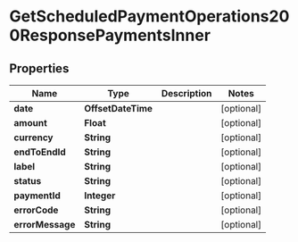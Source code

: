 

# GetScheduledPaymentOperations200ResponsePaymentsInner


## Properties

| Name | Type | Description | Notes |
|------------ | ------------- | ------------- | -------------|
|**date** | **OffsetDateTime** |  |  [optional] |
|**amount** | **Float** |  |  [optional] |
|**currency** | **String** |  |  [optional] |
|**endToEndId** | **String** |  |  [optional] |
|**label** | **String** |  |  [optional] |
|**status** | **String** |  |  [optional] |
|**paymentId** | **Integer** |  |  [optional] |
|**errorCode** | **String** |  |  [optional] |
|**errorMessage** | **String** |  |  [optional] |




